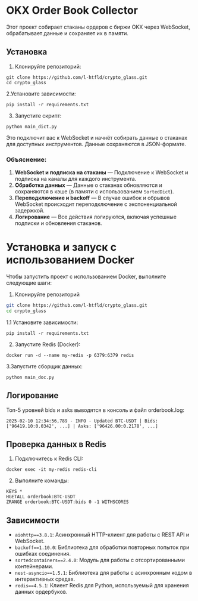 # OKX Order Book Collector

Этот проект собирает стаканы ордеров с биржи OKX через WebSocket, обрабатывает данные и сохраняет их в памяти.

## Установка

1. Клонируйте репозиторий:

```
git clone https://github.com/l-htfld/crypto_glass.git
cd crypto_glass
```
2.Установите зависимости:

```
pip install -r requirements.txt
```
3. Запустите скрипт:

```
python main_dict.py
```
Это подключит вас к WebSocket и начнёт собирать данные о стаканах для доступных инструментов. Данные сохраняются в JSON-формате.

### Объяснение:
1. **WebSocket и подписка на стаканы** — Подключение к WebSocket и подписка на каналы для каждого инструмента.
2. **Обработка данных** — Данные о стаканах обновляются и сохраняются в кэше (в памяти с использованием `SortedDict`).
3. **Переподключение и backoff** — В случае ошибок и обрывов WebSocket происходит переподключение с экспоненциальной задержкой.
4. **Логирование** — Все действия логируются, включая успешные подписки и обновления стаканов.


# Установка и запуск с использованием Docker

Чтобы запустить проект с использованием Docker, выполните следующие шаги:

1. Клонируйте репозиторий

```bash
git clone https://github.com/l-htfld/crypto_glass.git
cd crypto_glass
```
1.1 Установите зависимости:
```
pip install -r requirements.txt
```

2. Запустите Redis (Docker):
```
docker run -d --name my-redis -p 6379:6379 redis
```

3.Запустите сборщик данных:
```
python main_doc.py
```

## Логирование
Топ-5 уровней bids и asks выводятся в консоль и файл orderbook.log:
```
2025-02-10 12:34:56,789 - INFO - Updated BTC-USDT | Bids: ['96419.10:0.0342', ...] | Asks: ['96426.00:0.2178', ...]
```

## Проверка данных в Redis
1. Подключитесь к Redis CLI:
```
docker exec -it my-redis redis-cli
```
2. Выполните команды:
```
KEYS *
HGETALL orderbook:BTC-USDT
ZRANGE orderbook:BTC-USDT:bids 0 -1 WITHSCORES
```

## Зависимости

- `aiohttp==3.8.1`: Асинхронный HTTP-клиент для работы с REST API и WebSocket.
- `backoff==1.10.0`: Библиотека для обработки повторных попыток при ошибках соединения.
- `sortedcontainers==2.4.0`: Модуль для работы с отсортированными контейнерами.
- `nest-asyncio==1.5.1`: Библиотека для работы с асинхронным кодом в интерактивных средах.
- `redis==4.5.1`: Клиент Redis для Python, используемый для хранения данных ордербуков.

